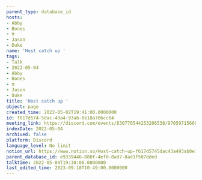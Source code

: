 ```yaml
---
parent_type: database_id
hosts:
- Abby
- Bones
- π
- Jason
- Duke
name: 'Host catch up '
tags:
- Talk
- 2022-05-04
- Abby
- Bones
- π
- Jason
- Duke
title: 'Host catch up '
object: page
created_time: 2022-05-02T19:41:00.0000000
id: f617d574-5dac-43a4-93ab-0e18a766cc64
meeting_link: https://discord.com/events/830770544253206538/970597156681568276
indexDate: 2022-05-04
archived: false
platform: Discord
language_level: No limit
notion_url: https://www.notion.so/Host-catch-up-f617d5745dac43a493ab0e18a766cc64
parent_database_id: e9339446-880f-4ef0-8ad7-8ad1f507dded
talktime: 2022-05-04T19:30:00.0000000
last_edited_time: 2023-09-18T10:49:00.0000000
---
```





